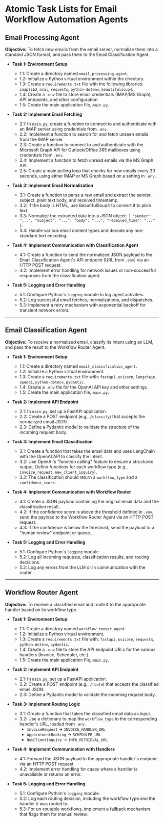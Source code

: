 # Atomic Task Lists for Email Workflow Automation Agents

## Email Processing Agent

**Objective:** To fetch new emails from the email server, normalize them into a standard JSON format, and pass them to the Email Classification Agent.

*   **Task 1: Environment Setup**
    *   1.1: Create a directory named `email_processing_agent`.
    *   1.2: Initialize a Python virtual environment within the directory.
    *   1.3: Create a `requirements.txt` file with the following libraries: `imaplib2`, `msal`, `requests`, `python-dotenv`, `beautifulsoup4`.
    *   1.4: Create a `.env` file to store email credentials (IMAP/MS Graph), API endpoints, and other configuration.
    *   1.5: Create the main application file, `main.py`.

*   **Task 2: Implement Email Fetching**
    *   2.1: In `main.py`, create a function to connect to and authenticate with an IMAP server using credentials from `.env`.
    *   2.2: Implement a function to search for and fetch unseen emails from the IMAP server.
    *   2.3: Create a function to connect to and authenticate with the Microsoft Graph API for Outlook/Office 365 mailboxes using credentials from `.env`.
    *   2.4: Implement a function to fetch unread emails via the MS Graph API.
    *   2.5: Create a main polling loop that checks for new emails every 30 seconds, using either IMAP or MS Graph based on a setting in `.env`.

*   **Task 3: Implement Email Normalization**
    *   3.1: Create a function to parse a raw email and extract the sender, subject, plain text body, and received timestamp.
    *   3.2: If the body is HTML, use BeautifulSoup4 to convert it to plain text.
    *   3.3: Normalize the extracted data into a JSON object: `{ "sender": "...", "subject": "...", "body": "...", "received_time": "..." }`.
    *   3.4: Handle various email content types and decode any non-standard text encoding.

*   **Task 4: Implement Communication with Classification Agent**
    *   4.1: Create a function to send the normalized JSON payload to the Email Classification Agent's API endpoint (URL from `.env`) via an HTTP POST request.
    *   4.2: Implement error handling for network issues or non-successful responses from the classification agent.

*   **Task 5: Logging and Error Handling**
    *   5.1: Configure Python's `logging` module to log agent activities.
    *   5.2: Log successful email fetches, normalizations, and dispatches.
    *   5.3: Implement a retry mechanism with exponential backoff for transient network errors.

---

## Email Classification Agent

**Objective:** To receive a normalized email, classify its intent using an LLM, and pass the result to the Workflow Router Agent.

*   **Task 1: Environment Setup**
    *   1.1: Create a directory named `email_classification_agent`.
    *   1.2: Initialize a Python virtual environment.
    *   1.3: Create a `requirements.txt` file with: `fastapi`, `uvicorn`, `langchain`, `openai`, `python-dotenv`, `pydantic`.
    *   1.4: Create a `.env` file for the OpenAI API key and other settings.
    *   1.5: Create the main application file, `main.py`.

*   **Task 2: Implement API Endpoint**
    *   2.1: In `main.py`, set up a FastAPI application.
    *   2.2: Create a POST endpoint (e.g., `/classify`) that accepts the normalized email JSON.
    *   2.3: Define a Pydantic model to validate the structure of the incoming request body.

*   **Task 3: Implement Email Classification**
    *   3.1: Create a function that takes the email data and uses LangChain with the OpenAI API to classify the intent.
    *   3.2: Use OpenAI's "function calling" feature to ensure a structured output. Define functions for each workflow type (e.g., `invoice_request`, `new_client_inquiry`).
    *   3.3: The classification should return a `workflow_type` and a `confidence_score`.

*   **Task 4: Implement Communication with Workflow Router**
    *   4.1: Create a JSON payload containing the original email data and the classification result.
    *   4.2: If the confidence score is above the threshold defined in `.env`, send the payload to the Workflow Router Agent via an HTTP POST request.
    *   4.3: If the confidence is below the threshold, send the payload to a "human review" endpoint or queue.

*   **Task 5: Logging and Error Handling**
    *   5.1: Configure Python's `logging` module.
    *   5.2: Log all incoming requests, classification results, and routing decisions.
    *   5.3: Log any errors from the LLM or in communication with the router.

---

## Workflow Router Agent

**Objective:** To receive a classified email and route it to the appropriate handler based on its workflow type.

*   **Task 1: Environment Setup**
    *   1.1: Create a directory named `workflow_router_agent`.
    *   1.2: Initialize a Python virtual environment.
    *   1.3: Create a `requirements.txt` file with: `fastapi`, `uvicorn`, `requests`, `python-dotenv`, `pydantic`.
    *   1.4: Create a `.env` file to store the API endpoint URLs for the various handlers (Invoice, Scheduler, etc.).
    *   1.5: Create the main application file, `main.py`.

*   **Task 2: Implement API Endpoint**
    *   2.1: In `main.py`, set up a FastAPI application.
    *   2.2: Create a POST endpoint (e.g., `/route`) that accepts the classified email JSON.
    *   2.3: Define a Pydantic model to validate the incoming request body.

*   **Task 3: Implement Routing Logic**
    *   3.1: Create a function that takes the classified email data as input.
    *   3.2: Use a dictionary to map the `workflow_type` to the corresponding handler's URL, loaded from `.env`.
        *   `InvoiceRequest` -> `INVOICE_HANDLER_URL`
        *   `AppointmentBooking` -> `SCHEDULER_URL`
        *   `NewClientInquiry` -> `INFO_RETRIEVAL_URL`

*   **Task 4: Implement Communication with Handlers**
    *   4.1: Forward the JSON payload to the appropriate handler's endpoint via an HTTP POST request.
    *   4.2: Implement error handling for cases where a handler is unavailable or returns an error.

*   **Task 5: Logging and Error Handling**
    *   5.1: Configure Python's `logging` module.
    *   5.2: Log each routing decision, including the workflow type and the handler it was routed to.
    *   5.3: For un-routable workflows, implement a fallback mechanism that flags them for manual review.
